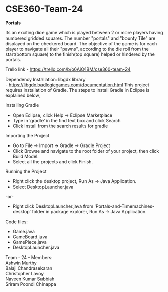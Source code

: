 # CSE360-Team-24
<b>Portals</b> 

Its an exciting dice game which is played between 2 or more players having numbered gridded squares.
The number "portals" and "bounty Tile" are displayed on the checkered board. The objective of the game is for each 
player to navigate all their "pawns", according to the die roll from the start(bottom square) to the finish(top 
square) helped or hindered by the portals.

Trello link - https://trello.com/b/o6AiO1BM/cse360-team-24


Dependency Installation: 
  libgdx library  
    - https://libgdx.badlogicgames.com/documentation.html 
This project requires installation of Gradle. The steps to install Gradle in Eclipse is explained below,

Installing Gradle

-	Open Eclipse, click Help -> Eclipse Marketplace
-	Type in ‘gradle’ in the find text box and click Search
-	Click Install from the search results for gradle

Importing the Project

-	Go to File -> Import -> Gradle -> Gradle Project
-	Click Browse and navigate to the root folder of your project, then click Build Model.
-	Select all the projects and click Finish. 

Running the Project

-	Right click the desktop project, Run As -> Java Application.
-	Select DesktopLauncher.java

  -or-
  
- Right click DesktopLauncher.java from 'Portals-and-Timemachines-desktop' folder in package explorer, Run As -> Java Application.

Code files:

-	Game.java
-	GameBoard.java
-	GamePiece.java
-	DesktopLauncher.java

Team - 24 - Members:    
Ashwin Murthy     
Balaji Chandrasekaran    
Christopher Lavoy   
Naveen Kumar Subbiah    
Sriram Poondi Chinappa    

